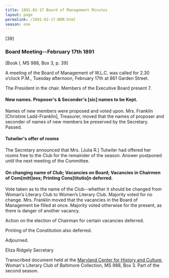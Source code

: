 ```yaml
---
title: 1891-02-17 Board of Management Minutes
layout: page
permalink: /1891-02-17-BOM.html
season: one
---
```

[39]

### Board Meeting--February 17th 1891
[Book I, MS 988, Box 3, p. 39]

A meeting of the Board of Management of W.L.C. was called for 2.30 o’clock P.M., Tuesday afternoon, February 17th at 861 Garden Street.

The President in the chair. Members of the Executive Board present 7.

#### New names. Proposer's & Seconder's [sic] names to be Kept.

Names of new members were proposed and voted upon. Mrs. Franklin [Christine Ladd-Franklin], Treasurer, moved that the names of proposer and seconder of names of new members be preserved by the Secretary. Passed.

#### Tutwiler's offer of rooms

The Secretary announced that Mrs. [Julia R.] Tutwiler had offered her rooms free to the Club for the remainder of the season. Answer postponed until the next meeting of the Committee.

#### On changing name of Club; Vacancies on Board; Vacancies in Chairmen of Com[mitt]ees; Printing Cons[titutio]n deferred.

Vote taken as to the name of the Club--whether it should be changed from Woman’s Literary Club to Women’s Literary Club. Majority voted for no change. Mrs. Franklin moved that the vacancies in the Board of Management be filled at once. Majority voted otherwise for the present, as there is danger of another vacancy.

Action on the election of Chairman for certain vacancies deferred.

Printing of the Constitution also deferred.

Adjourned.

Eliza Ridgely
Secretary

Transcribed document held at the [Maryland Center for History and Culture](http://mdhs.org/), Woman's Literary Club of Baltimore Collection, MS 988, Box 3. Part of the second season.